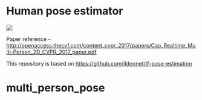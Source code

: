# Human pose estimator

<img src="ect/01.jpg">

Paper reference - http://openaccess.thecvf.com/content_cvpr_2017/papers/Cao_Realtime_Multi-Person_2D_CVPR_2017_paper.pdf

This repository is based on https://github.com/ildoonet/tf-pose-estimation
# multi_person_pose
